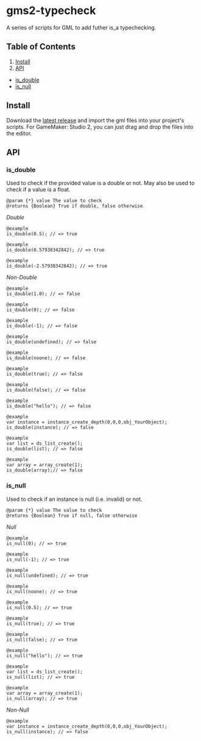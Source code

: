 # gms2-typecheck
A series of scripts for GML to add futher is_a typechecking.

## Table of Contents

1. [Install](#install)
2. [API](#api)
 - [is_double](#is_double)
 - [is_null](#is_null)

## Install

Download the [latest release](https://github.com/pmarincak/gms2-typecheck/releases) and import the gml files into your project's scripts. For GameMaker: Studio 2, you can just drag and drop the files into the editor.

## API

### is_double

Used to check if the provided value is a double or not. May also be used to check if a value is a float.

```gml
@param {*} value The value to check
@returns {Boolean} True if double, false otherwise
```

*Double*

```gml
@example
is_double(0.5); // => true

@example
is_double(0.57938342842); // => true

@example
is_double(-2.57938342842); // => true
```

*Non-Double*

```gml
@example
is_double(1.0); // => false

@example
is_double(0); // => false

@example
is_double(-1); // => false

@example
is_double(undefined); // => false

@example
is_double(noone); // => false

@example
is_double(true); // => false

@example
is_double(false); // => false

@example
is_double("hello"); // => false

@example
var instance = instance_create_depth(0,0,0,obj_YourObject);
is_double(instance); // => false

@example
var list = ds_list_create();
is_double(list); // => false

@example
var array = array_create(1);
is_double(array);// => false
```

### is_null

Used to check if an instance is null (i.e. invalid) or not.

```gml
@param {*} value The value to check
@returns {Boolean} True if null, false otherwise
```

*Null*

```gml
@example
is_null(0); // => true

@example
is_null(-1); // => true

@example
is_null(undefined); // => true

@example
is_null(noone); // => true

@example
is_null(0.5); // => true

@example
is_null(true); // => true

@example
is_null(false); // => true

@example
is_null("hello"); // => true

@example
var list = ds_list_create();
is_null(list); // => true

@example
var array = array_create(1);
is_null(array); // => true
```

*Non-Null*

```gml
@example
var instance = instance_create_depth(0,0,0,obj_YourObject);
is_null(instance); // => false
```